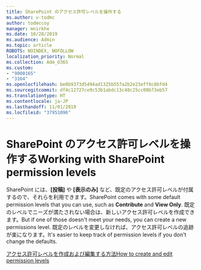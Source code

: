 ```yaml
---
title: SharePoint のアクセス許可レベルを操作する
ms.author: v-todmc
author: todmccoy
manager: mnirkhe
ms.date: 10/28/2019
ms.audience: Admin
ms.topic: article
ROBOTS: NOINDEX, NOFOLLOW
localization_priority: Normal
ms.collection: Adm_O365
ms.custom:
- "9000165"
- "3164"
ms.openlocfilehash: be0b9373d5494ad1325b557a2b2e23eff8c8bfd4
ms.sourcegitcommit: df4c12727ce9c53b1abdc13c48c25cc00b73eb57
ms.translationtype: HT
ms.contentlocale: ja-JP
ms.lasthandoff: 11/01/2019
ms.locfileid: "37951096"
---
```

# <a name="working-with-sharepoint-permission-levels"></a><span data-ttu-id="e71ba-102">SharePoint のアクセス許可レベルを操作する</span><span class="sxs-lookup"><span data-stu-id="e71ba-102">Working with SharePoint permission levels</span></span>

<span data-ttu-id="e71ba-103">SharePoint には、**[投稿]** や **[表示のみ]** など、既定のアクセス許可レベルが付属するので、それらを利用できます。</span><span class="sxs-lookup"><span data-stu-id="e71ba-103">SharePoint comes with some default permission levels that you can use, such as **Contribute** and **View Only**.</span></span> <span data-ttu-id="e71ba-104">既定のレベルでニーズが満たされない場合は、新しいアクセス許可レベルを作成できます。</span><span class="sxs-lookup"><span data-stu-id="e71ba-104">But if one of those doesn't meet your needs, you can create a new permissions level.</span></span> <span data-ttu-id="e71ba-105">既定のレベルを変更しなければ、アクセス許可レベルの追跡が楽になります。</span><span class="sxs-lookup"><span data-stu-id="e71ba-105">It's easier to keep track of permission levels if you don't change the defaults.</span></span>

[<span data-ttu-id="e71ba-106">アクセス許可レベルを作成および編集する方法</span><span class="sxs-lookup"><span data-stu-id="e71ba-106">How to create and edit permission levels</span></span>](https://docs.microsoft.com/sharepoint/how-to-create-and-edit-permission-levels)